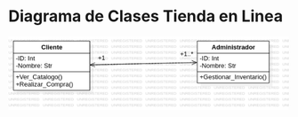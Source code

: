 # Diagrama de Clases Tienda en Linea

<img src="https://github.com/GermanOjeda/Tarea-ETS/blob/main/Diagramas%20de%20Clases/Tienda%20en%20Linea/Img/Tienda_en_linea.png?raw=true">
